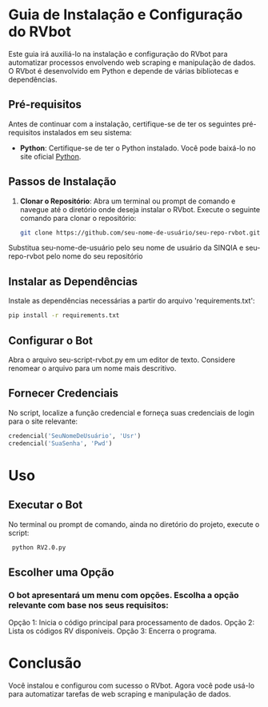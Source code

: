 # Guia de Instalação e Configuração do RVbot

Este guia irá auxiliá-lo na instalação e configuração do RVbot para automatizar processos envolvendo web scraping e manipulação de dados. O RVbot é desenvolvido em Python e depende de várias bibliotecas e dependências.

## Pré-requisitos

Antes de continuar com a instalação, certifique-se de ter os seguintes pré-requisitos instalados em seu sistema:

- **Python**: Certifique-se de ter o Python instalado. Você pode baixá-lo no site oficial [Python](https://www.python.org/downloads/).

## Passos de Instalação

1. **Clonar o Repositório**: Abra um terminal ou prompt de comando e navegue até o diretório onde deseja instalar o RVbot. Execute o seguinte comando para clonar o repositório:

   ```sh
   git clone https://github.com/seu-nome-de-usuário/seu-repo-rvbot.git
   ```
Substitua seu-nome-de-usuário pelo seu nome de usuário da SINQIA e seu-repo-rvbot pelo nome do seu repositório
## Instalar as Dependências
Instale as dependências necessárias a partir do arquivo 'requirements.txt':

   ```sh
   pip install -r requirements.txt
```
## Configurar o Bot
Abra o arquivo seu-script-rvbot.py em um editor de texto. Considere renomear o arquivo para um nome mais descritivo.

## Fornecer Credenciais
No script, localize a função credencial e forneça suas credenciais de login para o site relevante:
   ```python
   credencial('SeuNomeDeUsuário', 'Usr')
   credencial('SuaSenha', 'Pwd')
```
# Uso
## Executar o Bot
No terminal ou prompt de comando, ainda no diretório do projeto, execute o script:
```sh
 python RV2.0.py
```
## Escolher uma Opção
### O bot apresentará um menu com opções. Escolha a opção relevante com base nos seus requisitos:
Opção 1: Inicia o código principal para processamento de dados.
Opção 2: Lista os códigos RV disponíveis.
Opção 3: Encerra o programa.

# Conclusão
Você instalou e configurou com sucesso o RVbot. Agora você pode usá-lo para automatizar tarefas de web scraping e manipulação de dados.
